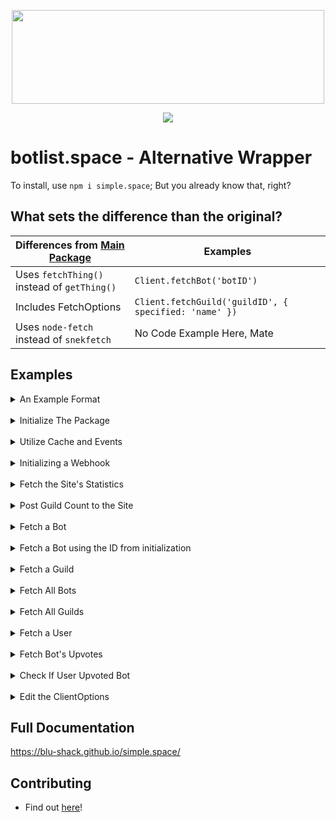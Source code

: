 <div style='text-align: center; '>
    <p>
        <img src='https://i.imgur.com/j5gEcTf.png' width=500 height=150>
    </p>
    <p>
        <a href='https://www.npmjs.com/package/simple.space'><img src='https://nodei.co/npm/simple.space.png'></a>
    </p>
</div>

# botlist.space - Alternative Wrapper

To install, use ``npm i simple.space``; But you already know that, right?

## What sets the difference than the original?

|Differences from [Main Package](https://www.npmjs.com/package/botlist.space)|Examples|
|-|-|
|Uses ``fetchThing()`` instead of ``getThing()``|``Client.fetchBot('botID')``|
|Includes FetchOptions|``Client.fetchGuild('guildID', { specified: 'name' })``|
|Uses ``node-fetch`` instead of ``snekfetch``|No Code Example Here, Mate|

## Examples

<details>
<summary>An Example Format</summary>
<br>

```js
// something (Type) => A random definition.
// notNeeded (?Type) => An optional definition.
Options.example(something, ?notNeeded);
```

</details>
<br>
<details>
<summary>Initialize The Package</summary>
<br>

```js
// Require the package!
const Space = require('simple.space');

// options (?ClientOptions) => The options for initiation.
// options.token (?string) => The API token, required for some actions.
// options.botID (?string) => The bot ID for self functions.
// options.client (?discordjs.Client) => The client for initialization. Used for shortcut of postCount() without needing to supply a value.
// options.log (?boolean) => Whether or not to log FETCH actions.
// options.cacheUpdateTimer (?number) => The # of milliseconds to wait for each automatic cache update. Set to 0 to disable.
// options.cache (?boolean) => Whether or not to enable caching.
const SpaceClient = new Space.Client(?options = { token: false, botID: false, client: false, log: false, }); // Example varies
```

For future assumptions, let's say:
1. ``options.token`` is ``null``
2. ``options.botID`` is ``'228537642583588864'`` (id => [Vexera Bot](https://vexera.io))
3. ``options.client`` is ``null``
4. ``options.log`` is ``true`` because it can.
5. ``options.cacheUpdateTimer`` is its default, ``180000``
6. ``options.cache`` is true.

</details>
<br>
<details>
<summary>Utilize Cache and Events</summary>
<br>

When Events were planned out, cache was somehow shoved in. Events and Cache then combined to give events a more general purpose.

**When Cache is loaded for the first time:**
```js
SpaceClient.on('ready', (bots) => {
    console.log(bots.get('BotID').username) // Varies
});
```

**When Cache is updated**
```js
Client.on('cacheUpdateAll', (bots, emojis, guilds) => {
    const [animated, notAnimated] = emojis.split(emoji => emoji.animated); // Animated? I think not
    console.log(`${animated.size} emojis are animated, while ${notAnimated.size} are not animated.`); // As of 2018-11-25: 254 emojis are animated, while 922 are not animated.
});
```
**Note:** There is also ``cacheUpdateBots``, ``cacheUpdateEmojis``, and ``cacheUpdateGuilds``

**When a successful post is performed**
```js
Client.on('post', (info, count) => {
    console.log(`${info.code} ${info.message}`);
    console.log(`Successfully posted count ${count}!`)
})
```

</details>
<br>
<details>
<summary>Initializing a Webhook</summary>
<br>

Bots and Guilds listed on the site have an "Upvote URL" parameter where the site POSTs data to the endpoint URL given to the site. This was designed for those who do not know how to work with webhooks.

```js
// options.port (?number) => The port to listen for.
// options.path (?string) => The path/endpoint to watch for POSTs.
// options.token (?string) => The token to validate an upvote.
const Webhook = new Space.Webhook({ port: 1234, path: '/', token: null });

// Deactivate/reactivate the webhook.
Webhook.close().open();

// The upvote event.
Webhook.on('upvote', (body, headers) => {
    // Do something with the body and/or headers.
});
```

</details>
<br>
<details>
<summary>Fetch the Site's Statistics</summary>
<br>

```js
// options (?FetchOptions) => Fetch Options.
SpaceClient.fetchStats(?options);
SpaceClient.fetchStats(); // Example varies
SpaceClient.fetchStats({ specified: 'total' }); // Example varies.
```

</details>
<br>
<details>
<summary>Post Guild Count to the Site</summary>
<br>

```js
// options (PostOptions) => Post Options.
SpaceClient.postCount(?options);
SpaceClient.postCount({ guildSize: 69 }); // Don't bother.
SpaceClient.postCount({ guildSize: 1337, token: 'OOF' }); // You failed.
```

</details>
<br>
<details>
<summary>Fetch a Bot</summary>
<br>

```js
// botID (string) => The bot ID to fetch from the site.
// options (?FetchOptions) => Fetch Options.
SpaceClient.fetchBot(botID, ?options);
SpaceClient.fetchBot('228537642583588864'); // Example too large
SpaceClient.fetchBot('228537642583588864', { specified: 'username' }); // Vexera
```

</details>
<br>
<details>
<summary>Fetch a Bot using the ID from initialization</summary>
<br>

```js
// options (?FetchOptions) => Fetch Options.
SpaceClient.fetchSelf(?options);
SpaceClient.fetchSelf(); // Example too large
SpaceClient.fetchSelf({ specified: 'username' }); // Vexera
```

</details>
<br>
<details>
<summary>Fetch a Guild</summary>
<br>

```js
// guildID (string) => The guild ID to fetch.
// options (?FetchOptions) => Fetch Options.
SpaceClient.fetchGuild(guildID, ?options);
SpaceClient.fetchGuild('467868565073035284');
SpaceClient.fetchGuild('467868565073035284', { specified: 'name' }); // iRED's BLU Shack
```

</details>
<br>
<details>
<summary>Fetch All Bots</summary>
<br>

```js
// options (?FetchOptions) => Fetch Options.
SpaceClient.fetchAllBots(?options);
SpaceClient.fetchAllBots({ specified: 'prefix' }); // [ '!', '?', ... ]
SpaceClient.fetchAllBots({ stringify: true }); // [ '<@139823297389273>', '<@1337133713371337>', ... ]
```

</details>
<br>
<details>
<summary>Fetch All Guilds</summary>
<br>

```js
// options (?FetchOptions) => Fetch Options.
SpaceClient.fetchAllGuilds(?options);
SpaceClient.fetchAllGuilds({ specified: 'id' }); // [ '293829083209323', '1337133713371337', ... ]
SpaceClient.fetchAllGuilds({ stringify: true }); // [ 'iBLU' ]
```

</details>
<br>
<details>
<summary>Fetch a User</summary>
<br>

```js
// userID (string) => The user ID to fetch.
// options (?FetchOptions) Fetch Options.
SpaceClient.fetchUser(userID, ?options);
SpaceClient.fetchUser('235593018332282884'); // Example too large to show
SpaceClient.fetchUser('235593018332282884', { specified: 'username' }); // iRED
```

</details>
<br>
<details>
<summary>Fetch Bot's Upvotes</summary>
<br>

```js
// options (?UpvoteFetchOptions) => Upvote Fetch Options.
SpaceClient.fetchUpvotes(?options);
SpaceClient.fetchUpvotes(); // Example varies
SpaceClient.fetchUpvotes({ ids: true }); // Example varies
```

</details>
<br>
<details>
<summary>Check If User Upvoted Bot</summary>
<br>

```js
// userID (string | string[]) => A user ID/array of user IDs to test against.
// options (?UpvoteFetchOptions) => Upvote Fetch Options.
SpaceClient.hasUpvoted(userID, ?options);
SpaceClient.hasUpvoted('235593018332282884'); // false(?)
SpaceClient.hasUpvoted(['235593018332282884', '267445058268037121']); // A Store
SpaceClient.hasUpvoted(['235593018332282884', '267445058268037121'], { ids: true }); // An array containing only the users who have upvoted.
```

</details>
<br>
<details>
<summary>Edit the ClientOptions</summary>
<br>

```js
// options (?SpaceOptions) => The options for initiation.
SpaceClient.edit(options);
SpaceClient.edit({ token: 'API_TOKEN' }); // { 'token': 'API_TOKEN', ... };
```

</details>

## Full Documentation

https://blu-shack.github.io/simple.space/

## Contributing

- Find out [here](https://github.com/BLU-Shack/simple.space/blob/master/.github/CONTRIBUTING.md)!